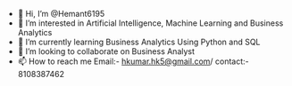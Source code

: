 - 👋 Hi, I’m @Hemant6195
- 👀 I’m interested in Artificial Intelligence, Machine Learning and Business Analytics
- 🌱 I’m currently learning Business Analytics Using Python and SQL
- 💞️ I’m looking to collaborate on Business Analyst
- 📫 How to reach me Email:- hkumar.hk5@gmail.com/ contact:- 8108387462


<!---
Hemant6195/Hemant6195 is a ✨ special ✨ repository because its `README.md` (this file) appears on your GitHub profile.
You can click the Preview link to take a look at your changes.
--->
